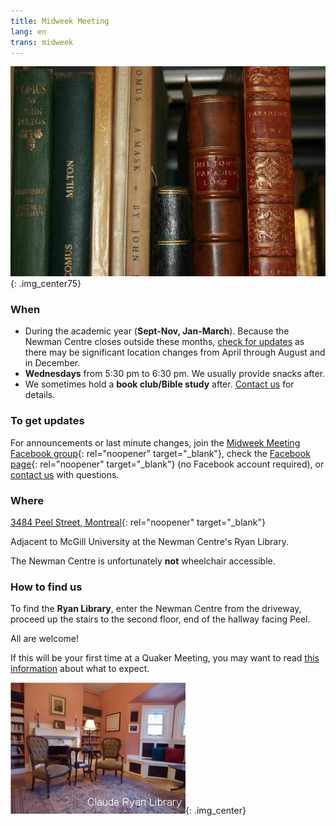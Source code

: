 ```yaml
---
title: Midweek Meeting
lang: en
trans: midweek
---
```

![Library books](/assets/images/Ryan-library_books.jpg){: .img_center75}

### When
* During the academic year (**Sept-Nov, Jan-March**). Because the Newman Centre closes outside these months, [check for updates](#updates) as there may be significant location changes from April through August and in December. 
* **Wednesdays** from 5:30 pm to 6:30 pm. We usually provide snacks after.
* We sometimes hold a **book club/Bible study** after. [Contact us](/contact.html) for details.

### To get updates <span class="stanchor"><a name="updates"> </a></span>
For announcements or last minute changes, join the [Midweek Meeting Facebook group](https://www.facebook.com/groups/mtlmidweek){:  rel="noopener" target="_blank"}, check the [Facebook page](https://www.facebook.com/MontrealQuakers){:  rel="noopener" target="_blank"} (no Facebook account required), or [contact us](/contact.html) with questions.

### Where
[3484 Peel Street, Montreal](https://goo.gl/maps/MeQqk7m8Hegzx9Sz8){:  rel="noopener" target="_blank"}

Adjacent to McGill University at the Newman Centre's <i class="fas fa-book"></i> Ryan Library.

The Newman Centre is unfortunately **not** wheelchair accessible.
### How to find us
To find the **Ryan Library**, enter the Newman Centre from the driveway, proceed up the stairs to the second floor, end of the hallway facing Peel.

All are welcome!

If this will be your first time at a Quaker Meeting, you may want to read [this information](/about.html) about what to expect.

![Ryan Library](/assets/images/ClaudeRyanLibrary.jpg){: .img_center}
